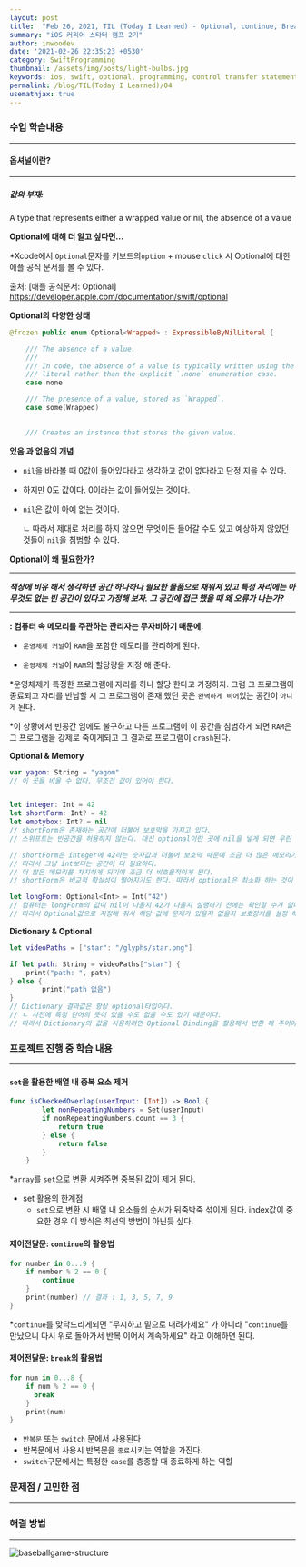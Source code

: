 ```yaml
---
layout: post
title:  "Feb 26, 2021, TIL (Today I Learned) - Optional, continue, Break"
summary: "iOS 커리어 스타터 캠프 2기"
author: inwoodev
date: '2021-02-26 22:35:23 +0530'
category: SwiftProgramming
thumbnail: /assets/img/posts/light-bulbs.jpg
keywords: ios, swift, optional, programming, control transfer statement, continue, break,  startercamp, day4
permalink: /blog/TIL(Today I Learned)/04
usemathjax: true
---
```




### 수업 학습내용

---

#### 옵셔널이란?

---

##### 값의 부재: 

A type that represents either a wrapped value or nil, the absence of a value



**Optional에 대해 더 알고 싶다면...**

*Xcode에서 `Optional`문자를 키보드의`option` + mouse `click` 시 Optional에 대한 애플 공식 문서를 볼 수 있다.

출처: [애플 공식문서: Optional] https://developer.apple.com/documentation/swift/optional



**Optional의 다양한 상태**

```swift
@frozen public enum Optional<Wrapped> : ExpressibleByNilLiteral {

    /// The absence of a value.
    ///
    /// In code, the absence of a value is typically written using the `nil`
    /// literal rather than the explicit `.none` enumeration case.
    case none

    /// The presence of a value, stored as `Wrapped`.
    case some(Wrapped)
  

    /// Creates an instance that stores the given value.
```



**있음 과 없음의 개념**

- `nil`을 바라볼 때 0값이 들어있다라고 생각하고 값이 없다라고 단정 지을 수 있다.

- 하지만 0도 값이다. 0이라는 값이 들어있는 것이다.

- `nil`은 값이 아예 없는 것이다. 

  ㄴ 따라서 제대로 처리를 하지 않으면 무엇이든 들어갈 수도 있고 예상하지 않았던 것들이 `nil`을 침범할 수 있다.



**Optional이 왜 필요한가?**

---

***책상에 비유 해서 생각하면 공간 하나하나 필요한 물품으로 채워져 있고 특정 자리에는  아무것도 없는 빈 공간이 있다고 가정해 보자. 그 공간에 접근 했을 때 왜 오류가 나는가?***

---

**: 컴퓨터 속 메모리를 주관하는 관리자는 무자비하기 때문에.**

- `운영체제 커널`이 `RAM`을 포함한 메모리를 관리하게 된다.

- `운영체제 커널`이 `RAM`의 할당량을 지정 해 준다.

*운영체제가 특정한 프로그램에 자리를 하나 할당 한다고 가정하자. 그럼 그 프로그램이 종료되고 자리를 반납할 시 그 프로그램이 존재 했던 곳은 `완벽하게 비어`있는 공간이 `아니게` 된다. 

*이 상황에서 빈공간 임에도 불구하고 다른 프로그램이 이 공간을 침범하게 되면 `RAM`은 그 프로그램을 강제로 죽이게되고 그 결과로 프로그램이 `crash`된다.



**Optional & Memory**

```swift
var yagom: String = "yagom"
// 이 곳을 비울 수 없다. 무조건 값이 있어야 한다.
```

```swift

let integer: Int = 42
let shortForm: Int? = 42
let emptybox: Int? = nil
// shortForm은 존재하는 공간에 더불어 보호막을 가지고 있다.
// 스위프트는 빈공간을 허용하지 않는다. 대신 optional이란 곳에 nil을 넣게 되면 우린 거기에 마치 빈 상자라는 값을 넣는 것과 같다. 그리고 이 보호막은 메모리를 또한 차지한다.

// shortForm은 integer에 42라는 숫자값과 더불어 보호막 때문에 조금 더 많은 메모리가 할당된다. 
// 따라서 그냥 int보다는 공간이 더 필요하다. 
// 더 많은 메모리를 차지하게 되기에 조금 더 비효율적이게 된다. 
// shortForm은 비교적 확실성이 떨어지기도 한다. 따라서 optional은 최소화 하는 것이 좋다.
```

```swift
let longForm: Optional<Int> = Int("42")
// 컴퓨터는 longForm의 값이 nil이 나올지 42가 나올지 실행하기 전에는 확인할 수가 없다.
// 따라서 Optional값으로 지정해 줘서 해당 값에 문제가 있을지 없을지 보호장치를 설정 해 놓아야 한다.
```



**Dictionary & Optional**

```swift
let videoPaths = ["star": "/glyphs/star.png"]

if let path: String = videoPaths["star"] {
	print("path: ", path)
} else {
		print("path 없음")
}
// Dictionary 결과값은 항상 optional타입이다.
// ㄴ 사전에 특정 단어의 뜻이 있을 수도 없을 수도 있기 때문이다.
// 따라서 Dictionary의 값을 사용하려면 Optional Binding을 활용해서 변환 해 주어야 한다.
```

### 프로젝트 진행 중 학습 내용

---

#### `set`을 활용한 배열 내 중복 요소 제거

```swift
func isCheckedOverlap(userInput: [Int]) -> Bool {
        let nonRepeatingNumbers = Set(userInput)
        if nonRepeatingNumbers.count == 3 {
            return true
        } else {
            return false
        }
    }
```

*`array`를 `set`으로 변환 시켜주면 중복된 값이 제거 된다. 

- set 활용의 한계점
  - `set`으로 변환 시  배열 내 요소들의 순서가 뒤죽박죽 섞이게 된다. index값이 중요한 경우 이 방식은 최선의 방법이 아닌듯 싶다.



#### 제어전달문: `continue`의 활용법

```swift
for number in 0...9 {
    if number % 2 == 0 {
        continue
    }
    print(number) // 결과 : 1, 3, 5, 7, 9
}
```

*`continue`를 맞닥드리게되면 "무시하고 밑으로 내려가세요" 가 아니라 "`continue`를 만났으니 다시 위로 돌아가서 반복 이어서 계속하세요" 라고 이해하면 된다.



#### 제어전달문: `break`의 활용법

```swift
for num in 0...8 {
    if num % 2 == 0 {
      break                                 
    }
    print(num)
}
```

- `반복문` 또는 `switch` 문에서 사용된다
- 반복문에서 사용시 반복문을 `종료`시키는 역할을 가진다.
- `switch`구문에서는 특정한 `case`를 충종할 때 종료하게 하는 역할



### 문제점 / 고민한 점

---



### 해결 방법

---

![baseballgame-structure](https://user-images.githubusercontent.com/69072471/109313222-519d9080-788b-11eb-9d08-307dc8f3fe94.png)
